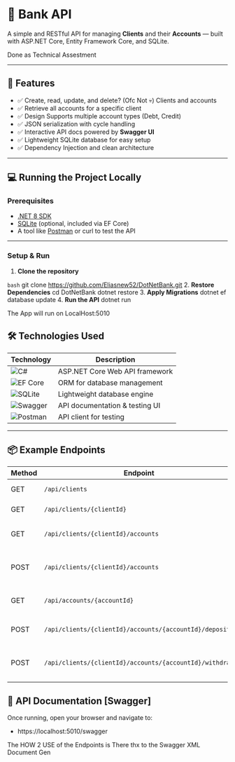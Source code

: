 # 🏦 Bank API

A simple and RESTful API for managing **Clients** and their **Accounts** — built with ASP.NET Core, Entity Framework Core, and SQLite.

Done as Technical Assestment 

---

## 🚀 Features

- ✅ Create, read, update, and delete? (Ofc Not 💀) Clients and accounts  
- ✅ Retrieve all accounts for a specific client  
- ✅ Design Supports multiple account types (Debt, Credit)  
- ✅ JSON serialization with cycle handling  
- ✅ Interactive API docs powered by **Swagger UI**  
- ✅ Lightweight SQLite database for easy setup  
- ✅ Dependency Injection and clean architecture  

---
## 💻 Running the Project Locally

### Prerequisites

- [.NET 8 SDK](https://dotnet.microsoft.com/en-us/download/dotnet/8.0)
- [SQLite](https://sqlite.org/index.html) (optional, included via EF Core)
- A tool like [Postman](https://www.postman.com/downloads/) or curl to test the API

---

### Setup & Run

1. **Clone the repository**

```bash```
git clone https://github.com/Eliasnew52/DotNetBank.git
2. **Restore Dependencies**
cd DotNetBank
dotnet restore
3. **Apply Migrations**
dotnet ef database update
4. **Run the API**
dotnet run

The App will run on LocalHost:5010




## 🛠️ Technologies Used

| Technology          | Description                           |
|---------------------|-------------------------------------|
| ![C#](https://img.shields.io/badge/-C%23-239120?logo=csharp&logoColor=white) | ASP.NET Core Web API framework      |
| ![EF Core](https://img.shields.io/badge/-Entity_Framework_Core-512BD4?logo=dotnet&logoColor=white) | ORM for database management         |
| ![SQLite](https://img.shields.io/badge/-SQLite-003B57?logo=sqlite&logoColor=white)       | Lightweight database engine         |
| ![Swagger](https://img.shields.io/badge/-Swagger-85EA2D?logo=swagger&logoColor=black)     | API documentation & testing UI      |
| ![Postman](https://img.shields.io/badge/-Postman-FF6C37?logo=postman&logoColor=white)     | API client for testing              |

---

## 📦 Example Endpoints

| Method | Endpoint                                 | Description                          |
| ------ | --------------------------------------- | ---------------------------------- |
| GET    | `/api/clients`                          | List all clients                   |
| GET    | `/api/clients/{clientId}`               | Get a client by ID                 |
| GET    | `/api/clients/{clientId}/accounts`     | List all accounts for a client     |
| POST   | `/api/clients/{clientId}/accounts`     | Create a new account for a client  |
| GET    | `/api/accounts/{accountId}`             | Get account by ID                  |
| POST   | `/api/clients/{clientId}/accounts/{accountId}/deposit`  | Deposit money into an account      |
| POST   | `/api/clients/{clientId}/accounts/{accountId}/withdraw` | Withdraw money from an account     |


## 📝 API Documentation [Swagger]
Once running, open your browser and navigate to:


- https://localhost:5010/swagger

The HOW 2 USE of the Endpoints is There thx to the Swagger XML Document Gen

